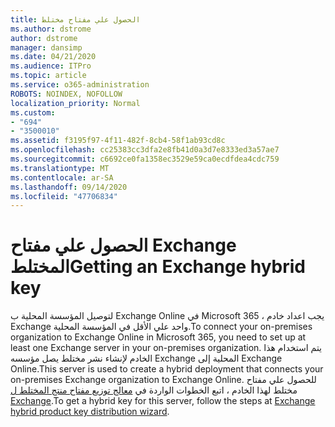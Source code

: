 ```yaml
---
title: الحصول علي مفتاح مختلط
ms.author: dstrome
author: dstrome
manager: dansimp
ms.date: 04/21/2020
ms.audience: ITPro
ms.topic: article
ms.service: o365-administration
ROBOTS: NOINDEX, NOFOLLOW
localization_priority: Normal
ms.custom:
- "694"
- "3500010"
ms.assetid: f3195f97-4f11-482f-8cb4-58f1ab93cd8c
ms.openlocfilehash: cc25383cc3dfa2e8fb41d0a3d7e8333ed3a57ae7
ms.sourcegitcommit: c6692ce0fa1358ec3529e59ca0ecdfdea4cdc759
ms.translationtype: MT
ms.contentlocale: ar-SA
ms.lasthandoff: 09/14/2020
ms.locfileid: "47706834"
---
```

# <a name="getting-an-exchange-hybrid-key"></a><span data-ttu-id="b2b48-102">الحصول علي مفتاح Exchange المختلط</span><span class="sxs-lookup"><span data-stu-id="b2b48-102">Getting an Exchange hybrid key</span></span>

<span data-ttu-id="b2b48-103">لتوصيل المؤسسة المحلية ب Exchange Online في Microsoft 365 ، يجب اعداد خادم Exchange واحد علي الأقل في المؤسسة المحلية.</span><span class="sxs-lookup"><span data-stu-id="b2b48-103">To connect your on-premises organization to Exchange Online in Microsoft 365, you need to set up at least one Exchange server in your on-premises organization.</span></span> <span data-ttu-id="b2b48-104">يتم استخدام هذا الخادم لإنشاء نشر مختلط يصل مؤسسه Exchange المحلية إلى Exchange Online.</span><span class="sxs-lookup"><span data-stu-id="b2b48-104">This server is used to create a hybrid deployment that connects your on-premises Exchange organization to Exchange Online.</span></span> <span data-ttu-id="b2b48-105">للحصول علي مفتاح مختلط لهذا الخادم ، اتبع الخطوات الواردة في [معالج توزيع مفتاح منتج المختلط ل Exchange](https://aka.ms/hybridkey).</span><span class="sxs-lookup"><span data-stu-id="b2b48-105">To get a hybrid key for this server, follow the steps at [Exchange hybrid product key distribution wizard](https://aka.ms/hybridkey).</span></span>
  